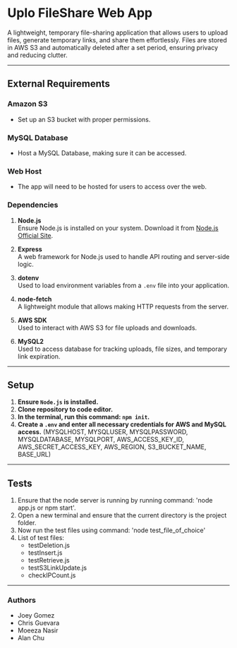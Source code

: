 # Uplo FileShare Web App

A lightweight, temporary file-sharing application that allows users to upload files, generate temporary links, and share them effortlessly. Files are stored in AWS S3 and automatically deleted after a set period, ensuring privacy and reducing clutter. 

---

## External Requirements

### Amazon S3
- Set up an S3 bucket with proper permissions.

### MySQL Database
- Host a MySQL Database, making sure it can be accessed.

### Web Host
- The app will need to be hosted for users to access over the web.


### Dependencies
1. **Node.js**  
   Ensure Node.js is installed on your system. Download it from [Node.js Official Site](https://nodejs.org/).

2. **Express**  
   A web framework for Node.js used to handle API routing and server-side logic.

3. **dotenv**  
   Used to load environment variables from a `.env` file into your application.

4. **node-fetch**  
   A lightweight module that allows making HTTP requests from the server.

5. **AWS SDK**  
   Used to interact with AWS S3 for file uploads and downloads.

6. **MySQL2**  
   Used to access database for tracking uploads, file sizes, and temporary link expiration.

---

## Setup
1. **Ensure `Node.js` is installed.**
2. **Clone repository to code editor.**
3. **In the terminal, run this command: `npm init`.**
4. **Create a `.env` and enter all necessary credentials for AWS and MySQL access.**
   (MYSQLHOST, MYSQLUSER, MYSQLPASSWORD, MYSQLDATABASE, MYSQLPORT, AWS_ACCESS_KEY_ID, AWS_SECRET_ACCESS_KEY, AWS_REGION, S3_BUCKET_NAME, BASE_URL)

---

## Tests
1. Ensure that the node server is running by running command: 'node app.js or npm start'.
2. Open a new terminal and ensure that the current directory is the project folder.
3. Now run the test files using command: 'node test_file_of_choice'
4. List of test files:
   - testDeletion.js
   - testInsert.js
   - testRetrieve.js
   - testS3LinkUpdate.js
   - checkIPCount.js

---

### Authors
- Joey Gomez
- Chris Guevara
- Moeeza Nasir
- Alan Chu

  
